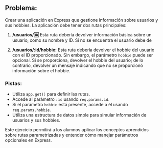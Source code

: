## Problema:

Crear una aplicación en Express que gestione información sobre usuarios y sus hobbies. La aplicación debe tener dos rutas principales:

1. **/usuarios/:id:** Esta ruta debería devolver información básica sobre un usuario, como su nombre y ID. Si no se encuentra el usuario debe de

2. **/usuarios/:id/hobbie:** Esta ruta debería devolver el hobbie del usuario con el ID proporcionado. Sin embargo, el parámetro `hobbie` puede ser opcional. Si se proporciona, devolver el hobbie del usuario; de lo contrario, devolver un mensaje indicando que no se proporcionó información sobre el hobbie.

### Pistas:
- Utiliza `app.get()` para definir las rutas.
- Accede al parámetro `:id` usando `req.params.id`.
- Si el parámetro `hobbie` está presente, accede a él usando `req.params.hobbie`.
- Utiliza una estructura de datos simple para simular información de usuarios y sus hobbies.

Este ejercicio permitirá a los alumnos aplicar los conceptos aprendidos sobre rutas parametrizadas y entender cómo manejar parámetros opcionales en Express.
